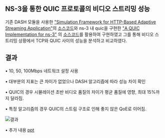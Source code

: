 ## NS-3을 통한 QUIC 프로토콜의 비디오 스트리밍 성능
기존 DASH 모듈을 사용한 ["Simulation Framework for HTTP-Based Adaptive Streaming Application"](https://dl.acm.org/doi/10.1145/3067665.3067675)의 [소스코드](https://github.com/haraldott/dash)와 ns-3 내 quic을 구현한 ["A QUIC Implementation for ns-3"](https://arxiv.org/abs/1902.06121) 의 [소스코드](https://github.com/signetlabdei/quic-ns-3)를 활용하여 구현하였고 그를 통해 비디오 스트리밍 상황에서 TCP와 QUIC 사이의 성능을 분석하고 비교하였다.

## 결과
 
• 10, 50, 100Mbps 네트워크 설정 사용

• 대부분의 지표는 큰 차이가 없었으나 DASH 알고리즘에 따라 성능 차이 확인

• QUIC의 경우 시뮬레이션 초반 비디오 품질의 차이가 평균 품질에 영향, 최대 15%까지 달라짐.

• 특정 알고리즘의 경우 QUIC의 스트림 구조로 인해 좋지 않은 QoE로 이어짐.

![결과](https://github.com/highkim0914/paper/blob/main/ns-3-dev-ns-3.32/contrib/quicdash/esult.jpg)

• 추가 내용 [ppt](https://github.com/highkim0914/paper/edit/main/ns-3-dev-ns-3.32/contrib/quicdash/NS-3%EC%9D%84%20%ED%86%B5%ED%95%9C%20QUIC%20%ED%94%84%EB%A1%9C%ED%86%A0%EC%BD%9C%EC%9D%98%20%EB%B9%84%EB%94%94%EC%98%A4%20%EC%8A%A4%ED%8A%B8%EB%A6%AC%EB%B0%8D%20%EC%84%B1%EB%8A%A5.pptx)
